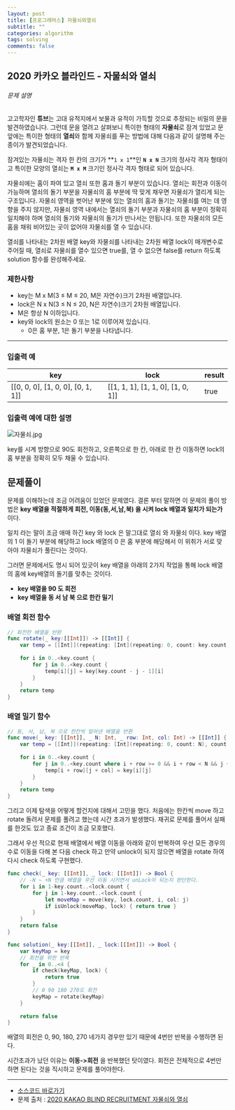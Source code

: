 ```yaml
---
layout: post
title: [프로그래머스] 자물쇠와열쇠
subtitle: ""
categories: algorithm
tags: solving
comments: false
---
```


## 2020 카카오 블라인드 - 자물쇠와 열쇠



###### 문제 설명

고고학자인 **튜브**는 고대 유적지에서 보물과 유적이 가득할 것으로 추정되는 비밀의 문을 발견하였습니다. 그런데 문을 열려고 살펴보니 특이한 형태의 **자물쇠**로 잠겨 있었고 문 앞에는 특이한 형태의 **열쇠**와 함께 자물쇠를 푸는 방법에 대해 다음과 같이 설명해 주는 종이가 발견되었습니다.

잠겨있는 자물쇠는 격자 한 칸의 크기가 **`1 x 1`**인 **`N x N`** 크기의 정사각 격자 형태이고 특이한 모양의 열쇠는 **`M x M`** 크기인 정사각 격자 형태로 되어 있습니다.

자물쇠에는 홈이 파여 있고 열쇠 또한 홈과 돌기 부분이 있습니다. 열쇠는 회전과 이동이 가능하며 열쇠의 돌기 부분을 자물쇠의 홈 부분에 딱 맞게 채우면 자물쇠가 열리게 되는 구조입니다. 자물쇠 영역을 벗어난 부분에 있는 열쇠의 홈과 돌기는 자물쇠를 여는 데 영향을 주지 않지만, 자물쇠 영역 내에서는 열쇠의 돌기 부분과 자물쇠의 홈 부분이 정확히 일치해야 하며 열쇠의 돌기와 자물쇠의 돌기가 만나서는 안됩니다. 또한 자물쇠의 모든 홈을 채워 비어있는 곳이 없어야 자물쇠를 열 수 있습니다.

열쇠를 나타내는 2차원 배열 key와 자물쇠를 나타내는 2차원 배열 lock이 매개변수로 주어질 때, 열쇠로 자물쇠를 열수 있으면 true를, 열 수 없으면 false를 return 하도록 solution 함수를 완성해주세요.

### 제한사항

- key는 M x M(3 ≤ M ≤ 20, M은 자연수)크기 2차원 배열입니다.
- lock은 N x N(3 ≤ N ≤ 20, N은 자연수)크기 2차원 배열입니다.
- M은 항상 N 이하입니다.
- key와 lock의 원소는 0 또는 1로 이루어져 있습니다.
  - 0은 홈 부분, 1은 돌기 부분을 나타냅니다.

------

### 입출력 예

| key                               | lock                              | result |
| --------------------------------- | --------------------------------- | ------ |
| [[0, 0, 0], [1, 0, 0], [0, 1, 1]] | [[1, 1, 1], [1, 1, 0], [1, 0, 1]] | true   |

### 입출력 예에 대한 설명

![자물쇠.jpg](https://grepp-programmers.s3.amazonaws.com/files/production/469703690b/79f2f473-5d13-47b9-96e0-a10e17b7d49a.jpg)

key를 시계 방향으로 90도 회전하고, 오른쪽으로 한 칸, 아래로 한 칸 이동하면 lock의 홈 부분을 정확히 모두 채울 수 있습니다.



## 문제풀이

문제를 이해하는데 조금 어려움이 있었던 문제였다.  결론 부터 말하면 이 문제의 풀이 방법은 **key 배열을 적절하게 회전, 이동(동,서,남,북) 을 시켜 lock 배열과 일치가 되는가**  이다.

일치 라는 말이 조금 애매 하긴 key 와 lock 은 말그대로 열쇠 와 자물쇠 이다. key 배열의 1 이 돌기 부분에 해당하고 lock 배열의 0 은 홈 부분에 해당해서 이 위취가 서로 맞아야 자물쇠가 풀린다는 것이다.

그러면 문제에서도 명시 되어 있긋이 key 배열을 아래의 2가지 작업을 통해 lock 배열의 홈에 key배열의 돌기를 맞추는 것이다.

- **key 배열을 90 도 회전**
- **key 배열을 동 서 남 북 으로 한칸 밀기**



### 배열 회전 함수

````swift
// 회전한 배열을 반환
func rotate(_ key:[[Int]]) -> [[Int]] {
    var temp = [[Int]](repeating: [Int](repeating: 0, count: key.count), count: key.count)
    
    for i in 0..<key.count {
        for j in 0..<key.count {
            temp[i][j] = key[key.count - j - 1][i]
        }
    }
    return temp
}
````



### 배열 밀기 함수

```swift
// 동, 서, 남, 북 으로 한칸씩 밀어낸 배열을 반환
func move(_ key: [[Int]], _ N: Int, _ row: Int, col: Int) -> [[Int]] {
    var temp = [[Int]](repeating: [Int](repeating: 0, count: N), count: N)
    
    for i in 0..<key.count {
        for j in 0..<key.count where i + row >= 0 && i + row < N && j + col >= 0 && j + col < N {
            temp[i + row][j + col] = key[i][j]
        }
    }
    return temp
}
```

그리고 이제 탐색을 어떻게 할건지에 대해서 고민을 했다. 처음에는 한칸씩 move 하고 rotate 돌려서 문제를 풀려고 했는데 시간 초과가 발생했다. 재귀로 문제를 풀어서 실패를 한것도 있고 종료 조건이 조금 모호했다.

그래서 우선 적으로 현재 배열에서 배열 이동을 아래와 같이 반복하여 우선 모든 경우의 수로 이동을 다해 본 다음 check 하고  만약 unlock이 되지 않으면 배열을 rotate 하여 다시 check 하도록 구현했다.

```swift
func check(_ key: [[Int]], _ lock: [[Int]]) -> Bool {
    // -N ~ +N 만큼 배열을 우선 이동 시키면서 unLock이 되는지 판단한다.
    for i in 1-key.count..<lock.count {
        for j in 1-key.count..<lock.count {
            let moveMap = move(key, lock.count, i, col: j)
            if isUnlock(moveMap, lock) { return true }
        }
    }
    return false
}

func solution(_ key:[[Int]], _ lock:[[Int]]) -> Bool {
    var keyMap = key
    // 회전을 위한 반복
    for _ in 0..<4 {
        if check(keyMap, lock) {
            return true
        }
        // 0 90 180 270도 회전
        keyMap = rotate(keyMap)
    }
    
    return false
}
```

배열의 회전은 0, 90, 180, 270 네가지 경우만 있기 때문에 4번만 반복을 수행하면 된다.

시간초과가 났던 이유는 **이동->회전** 을 반복했던 탓이였다. 회전은 전체적으로 4번만 하면 된다는 것을 직시하고 문제를 풀어야한다.

<hr>

- [소스코드 바로가기](https://github.com/gaki2745/Algorithm-with-Swift/blob/master/프로그래머스/Programmers_2020카카오_자물쇠와열쇠/Programmers_2020카카오_자물쇠와열쇠/main.swift)
- 문제 출처 : [2020 KAKAO BLIND RECRUITMENT 자물쇠와 열쇠](https://programmers.co.kr/learn/courses/30/lessons/60059)
